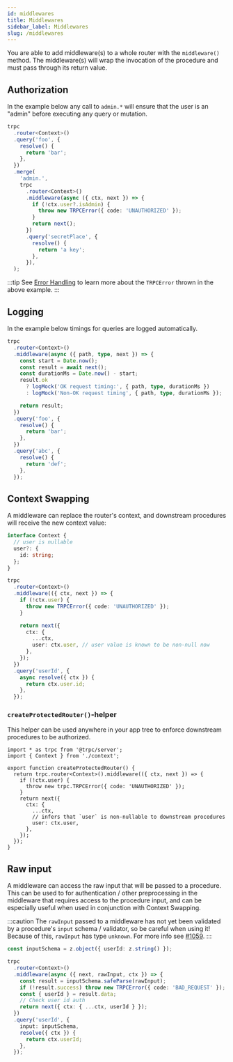 ```yaml
---
id: middlewares
title: Middlewares
sidebar_label: Middlewares
slug: /middlewares
---
```


You are able to add middleware(s) to a whole router with the `middleware()` method. The middleware(s) will wrap the invocation of the procedure and must pass through its return value.

## Authorization

In the example below any call to `admin.*` will ensure that the user is an "admin" before executing any query or mutation.

```ts
trpc
  .router<Context>()
  .query('foo', {
    resolve() {
      return 'bar';
    },
  })
  .merge(
    'admin.',
    trpc
      .router<Context>()
      .middleware(async ({ ctx, next }) => {
        if (!ctx.user?.isAdmin) {
          throw new TRPCError({ code: 'UNAUTHORIZED' });
        }
        return next();
      })
      .query('secretPlace', {
        resolve() {
          return 'a key';
        },
      }),
  );
```

:::tip
See [Error Handling](error-handling.md) to learn more about the `TRPCError` thrown in the above example.
:::

## Logging

In the example below timings for queries are logged automatically.

```ts
trpc
  .router<Context>()
  .middleware(async ({ path, type, next }) => {
    const start = Date.now();
    const result = await next();
    const durationMs = Date.now() - start;
    result.ok
      ? logMock('OK request timing:', { path, type, durationMs })
      : logMock('Non-OK request timing', { path, type, durationMs });

    return result;
  })
  .query('foo', {
    resolve() {
      return 'bar';
    },
  })
  .query('abc', {
    resolve() {
      return 'def';
    },
  });
```

## Context Swapping

A middleware can replace the router's context, and downstream procedures will receive the new context value:

```ts
interface Context {
  // user is nullable
  user?: {
    id: string;
  };
}

trpc
  .router<Context>()
  .middleware(({ ctx, next }) => {
    if (!ctx.user) {
      throw new TRPCError({ code: 'UNAUTHORIZED' });
    }

    return next({
      ctx: {
        ...ctx,
        user: ctx.user, // user value is known to be non-null now
      },
    });
  })
  .query('userId', {
    async resolve({ ctx }) {
      return ctx.user.id;
    },
  });
```

### `createProtectedRouter()`-helper

This helper can be used anywhere in your app tree to enforce downstream procedures to be authorized.

```tsx
import * as trpc from '@trpc/server';
import { Context } from './context';

export function createProtectedRouter() {
  return trpc.router<Context>().middleware(({ ctx, next }) => {
    if (!ctx.user) {
      throw new trpc.TRPCError({ code: 'UNAUTHORIZED' });
    }
    return next({
      ctx: {
        ...ctx,
        // infers that `user` is non-nullable to downstream procedures
        user: ctx.user,
      },
    });
  });
}
```

## Raw input

A middleware can access the raw input that will be passed to a procedure. This can be used to for authentication / other preprocessing in the middleware that requires access to the procedure input, and can be especially useful when used in conjunction with Context Swapping.

:::caution
The `rawInput` passed to a middleware has not yet been validated by a procedure's `input` schema / validator, so be careful when using it! Because of this, `rawInput` has type `unknown`. For more info see [#1059](https://github.com/trpc/trpc/pull/1059#issuecomment-932985023).
:::

```ts
const inputSchema = z.object({ userId: z.string() });

trpc
  .router<Context>()
  .middleware(async ({ next, rawInput, ctx }) => {
    const result = inputSchema.safeParse(rawInput);
    if (!result.success) throw new TRPCError({ code: 'BAD_REQUEST' });
    const { userId } = result.data;
    // Check user id auth
    return next({ ctx: { ...ctx, userId } });
  })
  .query('userId', {
    input: inputSchema,
    resolve({ ctx }) {
      return ctx.userId;
    },
  });
```
